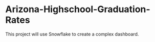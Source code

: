 # Arizona-Highschool-Graduation-Rates
This project will use Snowflake to create a complex dashboard.
